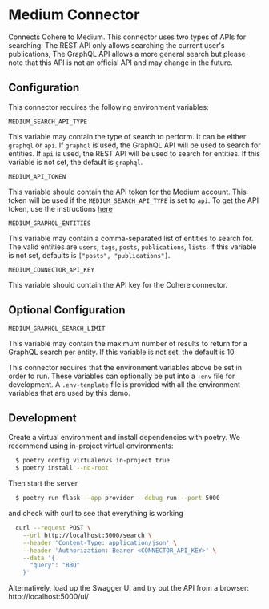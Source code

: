# Medium Connector

Connects Cohere to Medium.
This connector uses two types of APIs for searching.
The REST API only allows searching the current user's publications,
The GraphQL API allows a more general search but please note
that this API is not an official API and may change in the future.

## Configuration

This connector requires the following environment variables:

```
MEDIUM_SEARCH_API_TYPE
```

This variable may contain the type of search to perform. It can be either `graphql` or `api`.
If `graphql` is used, the GraphQL API will be used to search for entities.
If `api` is used, the REST API will be used to search for entities.
If this variable is not set, the default is `graphql`.

```
MEDIUM_API_TOKEN
```

This variable should contain the API token for the Medium account.
This token will be used if the `MEDIUM_SEARCH_API_TYPE` is set to `api`.
To get the API token, use the
instructions [here](https://github.com/Medium/medium-api-docs#21-self-issued-access-tokens)

```
MEDIUM_GRAPHQL_ENTITIES
```

This variable may contain a comma-separated list of entities to search for.
The valid entities are `users`, `tags`, `posts`, `publications`, `lists`.
If this variable is not set, defaults is `["posts", "publications"]`.

```
MEDIUM_CONNECTOR_API_KEY
```

This variable should contain the API key for the Cohere connector.

## Optional Configuration
```
MEDIUM_GRAPHQL_SEARCH_LIMIT
```

This variable may contain the maximum number of results to return for a GraphQL search per entity.
If this variable is not set, the default is 10.

This connector requires that the environment variables above
be set in order to run. These variables can optionally be put into a `.env` file for development.
A `.env-template` file is provided with all the environment variables that are used by this demo.

## Development

Create a virtual environment and install dependencies with poetry. We recommend using in-project virtual environments:

```bash
  $ poetry config virtualenvs.in-project true
  $ poetry install --no-root
```

Then start the server

```bash
  $ poetry run flask --app provider --debug run --port 5000
```

and check with curl to see that everything is working

```bash
  curl --request POST \
    --url http://localhost:5000/search \
    --header 'Content-Type: application/json' \
    --header 'Authorization: Bearer <CONNECTOR_API_KEY>' \
    --data '{
      "query": "BBQ"
    }'
```

Alternatively, load up the Swagger UI and try out the API from a browser: http://localhost:5000/ui/
